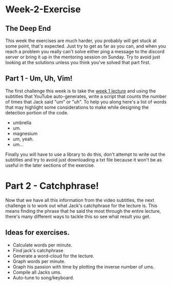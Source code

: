 # Week-2-Exercise

## The Deep End

This week the exercises are much harder, you probably will get stuck at some point, that's expected. Just try to get as far as you can, and when you reach a problem you really can't solve either ping a message to the discord server or bring it up in the mentoring session on Sunday. Try to avoid just looking at the solutions unless you think you've solved that part first.

## Part 1 - Um, Uh, Vim!

The first challenge this week is to take the [week 1 lecture](https://www.youtube.com/watch?v=alTRvtmWi7k&t=2s) and using the subtitles that YouTube auto-generates, write a script that counts the number of times that Jack said "um" or "uh". To help you along here's a list of words that may highlight some considerations to make while designing the detection portion of the code.

- umbrella
- um.
- magnesium
- um, yeah.
- um...

Finally you will have to use a library to do this, don't attempt to write out the subtitles and try to avoid just downloading a txt file because it won't be as useful in the later sections of the exercise.

# Part 2 - Catchphrase!

Now that we have all this information from the video subtitles, the next challenge is to work out what Jack's catchphrase for the lecture is. This means finding the phrase that he said the most through the entire lecture, there's many different ways to tackle this so see what result you get.

## Ideas for exercises.

- Calculate words per minute.
- Find jack's catchphrase
- Generate a word-cloud for the lecture.
- Graph words per minute.
- Graph his passion with time by plotting the inverse number of ums.
- Compile all Jacks ums.
- Auto-tune to song/keyboard.
